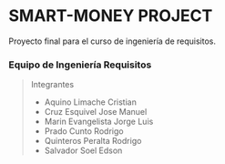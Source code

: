 # SMART-MONEY PROJECT
Proyecto final para el curso de ingeniería de requisitos.

### Equipo de Ingeniería Requisitos
> Integrantes
> - Aquino Limache Cristian  
> - Cruz Esquivel Jose Manuel  
> - Marin Evangelista Jorge Luis  
> - Prado Cunto Rodrigo  
> - Quinteros Peralta Rodrigo  
> - Salvador Soel Edson  
